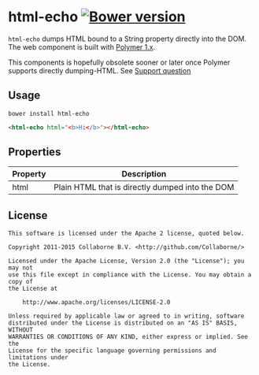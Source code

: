 html-echo [![Bower version](https://badge.fury.io/bo/html-echo.svg)](http://badge.fury.io/bo/html-echo)
=========

`html-echo` dumps HTML bound to a String property directly into the DOM. The web component is built with [Polymer 1.x](https://www.polymer-project.org).

This components is hopefully obsolete sooner or later once Polymer supports directly dumping-HTML. See [Support question](https://github.com/Polymer/polymer/issues/1778#issuecomment-110072317)


## Usage

`bower install html-echo`

```html
<html-echo html="<b>Hi</b>"></html-echo>
```


## Properties

Property | Description                                     |
-------- | ----------------------------------------------- |
html     | Plain HTML that is directly dumped into the DOM |


## License

    This software is licensed under the Apache 2 license, quoted below.

    Copyright 2011-2015 Collaborne B.V. <http://github.com/Collaborne/>

    Licensed under the Apache License, Version 2.0 (the "License"); you may not
    use this file except in compliance with the License. You may obtain a copy of
    the License at

        http://www.apache.org/licenses/LICENSE-2.0

    Unless required by applicable law or agreed to in writing, software
    distributed under the License is distributed on an "AS IS" BASIS, WITHOUT
    WARRANTIES OR CONDITIONS OF ANY KIND, either express or implied. See the
    License for the specific language governing permissions and limitations under
    the License.
    